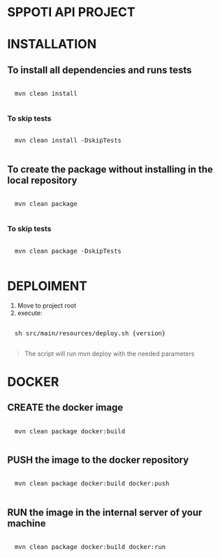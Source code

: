 # SPPOTI API PROJECT

# INSTALLATION

## To install all dependencies and runs tests

<pre>

  mvn clean install

</pre>

### To skip tests

<pre>

  mvn clean install -DskipTests

</pre>

## To create the package without installing in the local repository

<pre>

  mvn clean package

</pre>

### To skip tests

<pre>

  mvn clean package -DskipTests

</pre>

# DEPLOIMENT

1. Move to project root
2. execute: 

<pre>

  sh src/main/resources/deploy.sh {version}

</pre>

> The script will run mvn deploy with the needed parameters

# DOCKER

## CREATE the docker image

<pre>

  mvn clean package docker:build

</pre>

## PUSH the image to the docker repository

<pre>

  mvn clean package docker:build docker:push

</pre>

## RUN the image in the internal server of your machine

<pre>

  mvn clean package docker:build docker:run

</pre>
